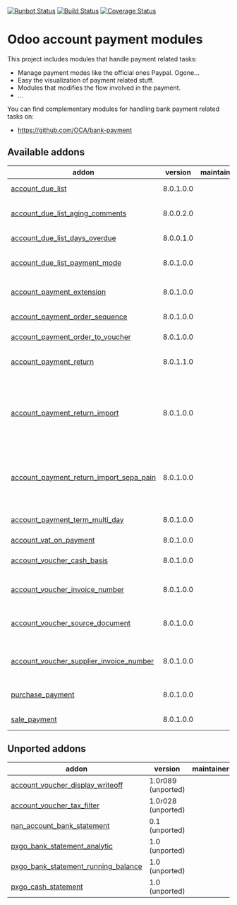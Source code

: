 [![Runbot Status](https://runbot.odoo-community.org/runbot/badge/flat/96/8.0.svg)](https://runbot.odoo-community.org/runbot/repo/github-com-oca-account-payment-96)
[![Build Status](https://travis-ci.org/OCA/account-payment.svg?branch=8.0)](https://travis-ci.org/OCA/account-payment)
[![Coverage Status](https://coveralls.io/repos/OCA/account-payment/badge.png?branch=8.0)](https://coveralls.io/r/OCA/account-payment?branch=8.0)

Odoo account payment modules
============================

This project includes modules that handle payment related tasks:

* Manage payment modes like the official ones Paypal. Ogone...
* Easy the visualization of payment related stuff.
* Modules that modifies the flow involved in the payment.
* ...

You can find complementary modules for handling bank payment related tasks on:

 * https://github.com/OCA/bank-payment
 
[//]: # (addons)

Available addons
----------------
addon | version | maintainers | summary
--- | --- | --- | ---
[account_due_list](account_due_list/) | 8.0.1.0.0 |  | Payments Due list
[account_due_list_aging_comments](account_due_list_aging_comments/) | 8.0.0.2.0 |  | Payments Due list aging comments
[account_due_list_days_overdue](account_due_list_days_overdue/) | 8.0.0.1.0 |  | Payments Due list days overdue
[account_due_list_payment_mode](account_due_list_payment_mode/) | 8.0.1.0.0 |  | Payment due list with payment mode
[account_payment_extension](account_payment_extension/) | 8.0.1.0.0 |  | Migration for account payment extension
[account_payment_order_sequence](account_payment_order_sequence/) | 8.0.1.0.0 |  | Payment Order Sequence
[account_payment_order_to_voucher](account_payment_order_to_voucher/) | 8.0.1.0.0 |  | Payment order to voucher
[account_payment_return](account_payment_return/) | 8.0.1.1.0 |  | Manage the return of your payments
[account_payment_return_import](account_payment_return_import/) | 8.0.1.0.0 |  | This module add a generic wizard to import payment return fileformats. Is only the base to be extended by another modules
[account_payment_return_import_sepa_pain](account_payment_return_import_sepa_pain/) | 8.0.1.0.0 |  | Module to import SEPA Direct Debit Unpaid Report File Format PAIN.002.001.03
[account_payment_term_multi_day](account_payment_term_multi_day/) | 8.0.1.0.0 |  | Multiple payment days for payment terms
[account_vat_on_payment](account_vat_on_payment/) | 8.0.1.0.0 |  | VAT on Payment
[account_voucher_cash_basis](account_voucher_cash_basis/) | 8.0.1.0.0 |  | Cash basis extensions for vouchers
[account_voucher_invoice_number](account_voucher_invoice_number/) | 8.0.1.0.0 |  | Display linked invoices in voucher list
[account_voucher_source_document](account_voucher_source_document/) | 8.0.1.0.0 |  | Source Document in Customer Payments
[account_voucher_supplier_invoice_number](account_voucher_supplier_invoice_number/) | 8.0.1.0.0 |  | Supplier Invoice Number In Payment Vouchers
[purchase_payment](purchase_payment/) | 8.0.1.0.0 |  | Migration for purchase payment
[sale_payment](sale_payment/) | 8.0.1.0.0 |  | Migration for sale_payment


Unported addons
---------------
addon | version | maintainers | summary
--- | --- | --- | ---
[account_voucher_display_writeoff](account_voucher_display_writeoff/) | 1.0r089 (unported) |  | Account voucher display writeoff
[account_voucher_tax_filter](account_voucher_tax_filter/) | 1.0r028 (unported) |  | Account voucher tax filter
[nan_account_bank_statement](nan_account_bank_statement/) | 0.1 (unported) |  | nan_account_bank_statement
[pxgo_bank_statement_analytic](pxgo_bank_statement_analytic/) | 1.0 (unported) |  | Pexego - Analytic in Bank Statements
[pxgo_bank_statement_running_balance](pxgo_bank_statement_running_balance/) | 1.0 (unported) |  | Pexego - Running balance in Bank Statements
[pxgo_cash_statement](pxgo_cash_statement/) | 1.0 (unported) |  | Pexego - Cash Statements

[//]: # (end addons)
